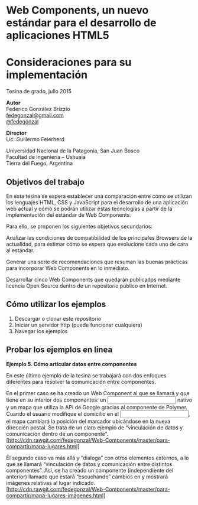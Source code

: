 # Web Components, un nuevo estándar para el desarrollo de aplicaciones HTML5  
# Consideraciones para su implementación

Tesina de grado, julio 2015

**Autor**  
Federico González Brizzio  
fedegonzal@gmail.com  
[@fedegonzal]

**Director**  
Lic. Guillermo Feierherd 

Universidad Nacional de la Patagonia, San Juan Bosco  
Facultad de Ingeniería – Ushuaia  
Tierra del Fuego, Argentina

[@fedegonzal]:https://twitter.com/fedegonzal
[fedegonzal@gmail.com]:mailto://fedegonzal@gmail.com

## Objetivos del trabajo

En esta tesina se espera establecer una comparación entre cómo se utilizan los lenguajes HTML, CSS y JavaScript para el desarrollo de una aplicación web actual y cómo se podrán utilizar estas tecnologías a partir de la implementación del estándar de Web Components.

Para ello, se proponen los siguientes objetivos secundarios:

Analizar las condiciones de compatibilidad de los principales Browsers de la actualidad, para estimar cómo se espera que evolucione cada uno de cara al estándar.

Generar una serie de recomendaciones que resuman las buenas prácticas para incorporar Web Components en lo inmediato.

Desarrollar cinco Web Components que quedarán publicados mediante licencia Open Source dentro de un repositorio público en Internet.

## Cómo utilizar los ejemplos

1. Descargar o clonar este repositorio
2. Iniciar un servidor http (puede funcionar cualquiera)
3. Navegar los ejemplos

## Probar los ejemplos en linea

**Ejemplo 5. Cómo articular datos entre componentes**  

En este último ejemplo de la tesina se trabajará con dos enfoques diferentes para resolver la comunicación entre componentes.

En el primer caso se ha creado un Web Component al que se llamará <mapa-lugares> y que tiene en su interior dos componentes: un <input> nativo y un mapa que utiliza la API de Google gracias al componente <google-map> de Polymer. Cuando el usuario modifique el domicilio en el <input>, el mapa cambiará la posición del marcador ubicándose en la nueva dirección postal. Se trata de un claro ejemplo de “vinculación de datos y comunicación dentro de un componente”.  
[http://cdn.rawgit.com/fedegonzal/Web-Components/master/para-compartir/mapa-lugares.html]

El segundo caso va más allá y “dialoga” con otros elementos externos, a lo que se llamará “vinculación de datos y comunicación entre distintos componentes”. Así, se ha creado un componente (independiente del anterior) llamado <imagenes-google> que estará “escuchando” cambios en <mapa-lugares> y mostrará imágenes relativas al lugar indicado.  
[http://cdn.rawgit.com/fedegonzal/Web-Components/master/para-compartir/mapa-lugares-imagenes.html]

